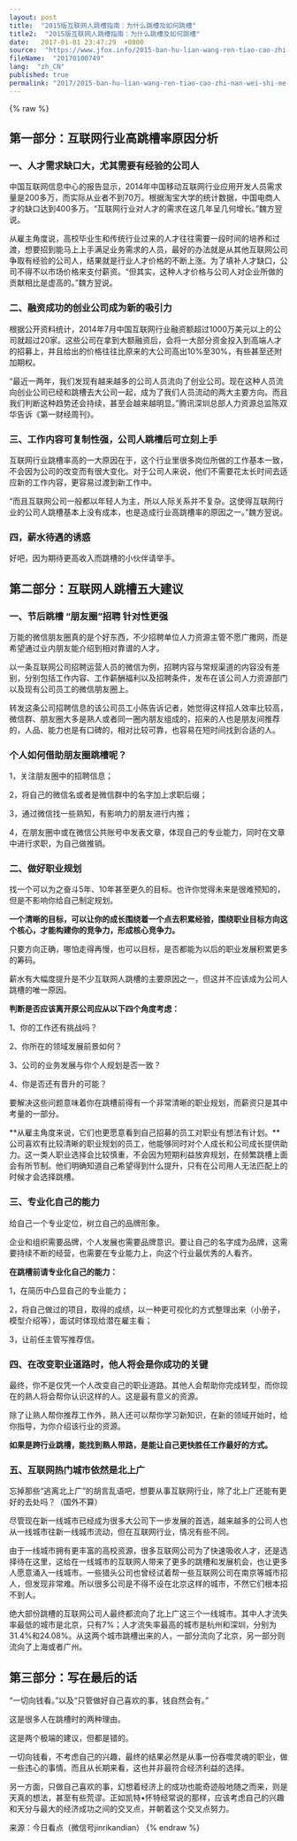 ```yaml
---
layout: post
title:  "2015版互联网人跳槽指南：为什么跳槽及如何跳槽"
title2:  "2015版互联网人跳槽指南：为什么跳槽及如何跳槽"
date:   2017-01-01 23:47:29  +0800
source:  "https://www.jfox.info/2015-ban-hu-lian-wang-ren-tiao-cao-zhi-nan-wei-shi-me-tiao-cao-ji-ru-he-tiao-cao.html"
fileName:  "20170100749"
lang:  "zh_CN"
published: true
permalink: "2017/2015-ban-hu-lian-wang-ren-tiao-cao-zhi-nan-wei-shi-me-tiao-cao-ji-ru-he-tiao-cao.html"
---
```

{% raw %}
## **第一部分：互联网行业高跳槽率原因分析**

### **一、人才需求缺口大，尤其需要有经验的公司人**

中国互联网信息中心的报告显示，2014年中国移动互联网行业应用开发人员需求量是200多万，而实际从业者不到70万。根据淘宝大学的统计数据，中国电商人才的缺口达到400多万。“互联网行业对人才的需求在这几年呈几何增长。”魏方翌说。

从雇主角度说，高校毕业生和传统行业过来的人才往往需要一段时间的培养和过渡，想要招到能马上上手满足业务需求的人员，最好的办法就是从其他互联网公司争取有经验的公司人，结果就是行业人才价格的不断上涨。为了填补人才缺口，公司不得不以市场价格来支付薪资。“但其实，这种人才价格与公司人对企业所做的贡献相比是虚高的。”魏方翌说。

### **二、融资成功的创业公司成为新的吸引力**

根据公开资料统计，2014年7月中国互联网行业融资额超过1000万美元以上的公司就超过20家。这些公司在拿到大额融资后，会将一大部分资金投入到高端人才的招募上，并且给出的价格往往比原来的大公司高出10%至30%，有些甚至还附加期权。

“最近一两年，我们发现有越来越多的公司人员流向了创业公司。现在这种人员流向创业公司已经和跳槽去大公司一起，成为了我们人员流动的两大主要方向。而且我们判断这种趋势还会持续，甚至会越来越明显。”腾讯深圳总部人力资源总监陈双华告诉《第一财经周刊》。

### **三、工作内容可复制性强，公司人跳槽后可立刻上手**

互联网行业跳槽率高的一大原因在于，这个行业里很多岗位所做的工作基本一致，不会因为公司的改变而有很大变化。对于公司人来说，他们不需要花太长时间去适应新的工作内容，更容易过渡到新工作中。

“而且互联网公司一般都以年轻人为主，所以人际关系并不复杂。这使得互联网行业的公司人跳槽基本上没有成本，也是造成行业高跳槽率的原因之一。”魏方翌说。

### **四，薪水待遇的诱惑**

好吧，因为期待更高收入而跳槽的小伙伴请举手。

## **第二部分：互联网人跳槽五大建议**

### **一、节后跳槽 “朋友圈”招聘 针对性更强**

万能的微信朋友圈真的是个好东西，不少招聘单位人力资源主管不愿广撒网，而是希望通过业内朋友能介绍到相对靠谱的人才。

以一条互联网公司招聘运营人员的微信为例，招聘内容与常规渠道的内容没有差别，分别包括工作内容、工作薪酬福利以及招聘条件，发布在该公司人力资源部门以及现有公司员工的微信朋友圈上。

转发这条公司招聘信息的该公司员工小陈告诉记者，她觉得这样招人效率比较高，微信群、朋友圈大多是熟人或者同一圈内朋友组成的，招来的人也是朋友间推荐的，人品、能力也是有口碑的，相对比较可靠，也容易在短时间找到合适的人。

### **个人如何借助朋友圈跳槽呢？**

1，关注朋友圈中的招聘信息；

2，将自己的微信名或者是微信群中的名字加上求职后缀；

3，通过微信找一些熟知，有影响力的朋友进行内推；

4，在朋友圈中或在微信公共账号中发表文章，体现自己的专业能力，同时在文章中进行求职，为自己做推销。

### **二、做好职业规划**

找一个可以为之奋斗5年、10年甚至更久的目标。也许你觉得未来是很难预知的，但是不影响你给自己制定规划。

**一个清晰的目标，可以让你的成长围绕着一个点去积累经验，围绕职业目标方向这个核心，才能构建你的竞争力，形成核心竞争力。**

只要方向正确，哪怕走得再慢，也可以目标，是否都能为以后的职业发展积累更多的筹码。

薪水有大幅度提升是不少互联网人跳槽的主要原因之一，但这并不应该成为公司人跳槽的唯一原因。

**判断是否应该离开原公司应从以下四个角度考虑：**

1、你的工作还有挑战吗？

2、你所在的领域发展前景如何？

3、公司的业务发展与你个人规划是否一致？

4、你是否还有晋升的可能？

要解决这些问题意味着你在跳槽前得有一个非常清晰的职业规划，而薪资只是其中考量的一部分。

**从雇主角度来说，它们也更愿意看到自己招募的员工对职业有想法有计划。**公司喜欢有比较清晰的职业规划的员工，他能够同时对个人成长和公司成长提供助力。这一类人职业选择会比较慎重，不会因为短期利益放弃规划，在频繁跳槽上面会有所节制。他们明确知道自己希望得到什么提升，只有在公司用人无法匹配上的时候才会选择跳槽。

### **三、专业化自己的能力**

给自己一个专业定位，树立自己的品牌形象。

企业和组织需要品牌，个人发展也需要品牌意识。要让自己的名字成为品牌，这需要持续不断的经营，也需要在专业能力上，向这个行业最优秀的人看齐。

**在跳槽前请专业化自己的能力：**

1，在简历中凸显自己的专业能力；

2，将自己做过的项目，取得的成绩，以一种更可视化的方式整理出来（小册子，模型介绍等），面试时体现给潜在雇主看；

3，让前任主管写推荐信。

### **四、在改变职业道路时，他人将会是你成功的关键**

最终，你不是仅凭一个人改变自己的职业道路。其他人会帮助你完成转型，而你现在的熟人将会帮你认识这样的人。这是最有意义的资源。

除了让熟人帮你推荐工作外，熟人还可以帮你学习新知识，在新的领域开始时，给你指导，为你介绍该行业的资源。

**如果是跨行业跳槽，能找到熟人带路，是能让自己更快胜任工作最好的方式。**

### **五、互联网热门城市依然是北上广**

忘掉那些“逃离北上广”的胡言乱语吧，想要从事互联网行业，除了北上广还能有更好的去处吗？（国外不算）

尽管现在新一线城市已经成为很多大公司下一步发展的首选，越来越多的公司人也从一线城市往新一线城市流动，但在互联网行业，情况有些不同。

由于一线城市拥有更丰富的高校资源，很多互联网公司为了快速吸收人才，还是选择待在这里，这给在一线城市的互联网人带来了更多的跳槽和发展机会，也让更多人愿意涌入一线城市。一些猎头公司也曾经试着帮一些互联网公司在南京等城市招人，但发现非常难。所以很多公司是不得不设在北京这样的城市，不然它们根本招不到人。

绝大部份跳槽的互联网公司人最终都流向了北上广这三个一线城市。其中人才流失率最低的城市是北京，只有7%；人才流失率最高的城市是杭州和深圳，分别为31.4%和24.08%。从这两个城市跳槽出来的人，一部分流向了北京，另一部分则流向了上海或者广州。

## **第三部分：写在最后的话**

“一切向钱看。”以及“只管做好自己喜欢的事，钱自然会有。”

这是很多人在跳槽时的两种理由。

这是两个极端的建议，但都是错的。

一切向钱看，不考虑自己的兴趣，最终的结果必然是从事一份吞噬灵魂的职业，做一些违心的事情。而且从长期来看，这也并非最符合经济利益的选择。

另一方面，只做自己喜欢的事，幻想着经济上的成功也能奇迹般地随之而来，则是天真的想法，甚至有些荒谬。正如凯特•怀特经常说的那样，应该考虑自己的兴趣和天分与最大的经济成功之间的交叉点，并朝着这个交叉点努力。

来源：今日看点（微信号jinrikandian）
{% endraw %}
